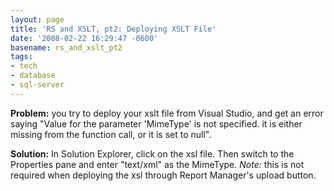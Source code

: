 ```yaml
---
layout: page
title: 'RS and XSLT, pt2: Deploying XSLT File'
date: '2008-02-22 16:29:47 -0600'
basename: rs_and_xslt_pt2
tags:
- tech
- database
- sql-server
---
```


**Problem:** you try to deploy your xslt file from Visual Studio, and get an
error saying "Value for the parameter 'MimeType' is not specified. it is either
missing from the function call, or it is set to null".

**Solution:** In Solution Explorer, click on the xsl file. Then switch to the
Properties pane and enter "text/xml" as the MimeType. _Note:_ this is not
required when deploying the xsl through Report Manager's upload button.
